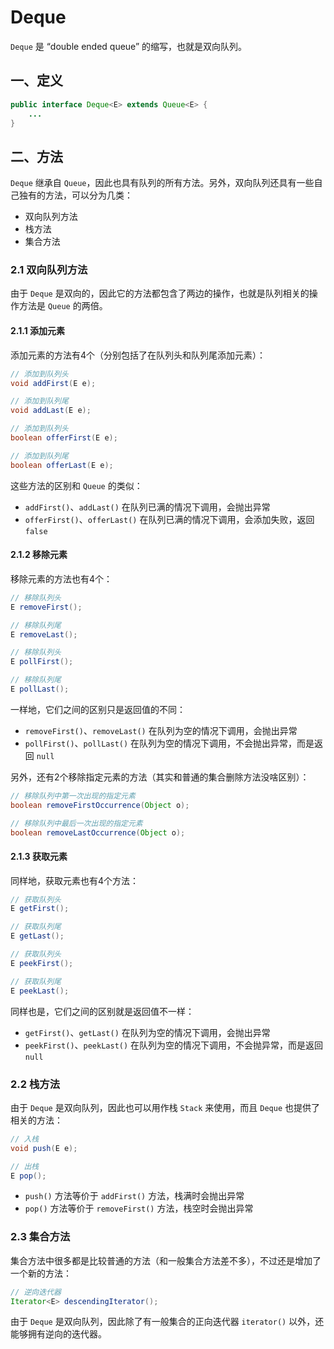 # Deque

`Deque` 是 “double ended queue” 的缩写，也就是双向队列。

## 一、定义

```java
public interface Deque<E> extends Queue<E> {
    ...
}
```

## 二、方法

`Deque` 继承自 `Queue`，因此也具有队列的所有方法。另外，双向队列还具有一些自己独有的方法，可以分为几类：

- 双向队列方法
- 栈方法
- 集合方法

### 2.1 双向队列方法

由于 `Deque` 是双向的，因此它的方法都包含了两边的操作，也就是队列相关的操作方法是 `Queue` 的两倍。

#### 2.1.1 添加元素

添加元素的方法有4个（分别包括了在队列头和队列尾添加元素）：

```java
// 添加到队列头
void addFirst(E e);

// 添加到队列尾
void addLast(E e);

// 添加到队列头
boolean offerFirst(E e);

// 添加到队列尾
boolean offerLast(E e);
```

这些方法的区别和 `Queue` 的类似：

- `addFirst()`、`addLast()` 在队列已满的情况下调用，会抛出异常
- `offerFirst()`、`offerLast()` 在队列已满的情况下调用，会添加失败，返回 `false`


#### 2.1.2 移除元素

移除元素的方法也有4个：

```java
// 移除队列头
E removeFirst();

// 移除队列尾
E removeLast();

// 移除队列头
E pollFirst();

// 移除队列尾
E pollLast();
```

一样地，它们之间的区别只是返回值的不同：

- `removeFirst()`、`removeLast()` 在队列为空的情况下调用，会抛出异常
- `pollFirst()`、`pollLast()` 在队列为空的情况下调用，不会抛出异常，而是返回 `null`

另外，还有2个移除指定元素的方法（其实和普通的集合删除方法没啥区别）：

```java
// 移除队列中第一次出现的指定元素
boolean removeFirstOccurrence(Object o);

// 移除队列中最后一次出现的指定元素
boolean removeLastOccurrence(Object o);
```

#### 2.1.3 获取元素

同样地，获取元素也有4个方法：

```java
// 获取队列头
E getFirst();

// 获取队列尾
E getLast();

// 获取队列头
E peekFirst();

// 获取队列尾
E peekLast();
```

同样也是，它们之间的区别就是返回值不一样：

- `getFirst()`、`getLast()` 在队列为空的情况下调用，会抛出异常
- `peekFirst()`、`peekLast()` 在队列为空的情况下调用，不会抛异常，而是返回 `null`

### 2.2 栈方法

由于 `Deque` 是双向队列，因此也可以用作栈 `Stack` 来使用，而且 `Deque` 也提供了相关的方法：

```java
// 入栈
void push(E e);

// 出栈
E pop();
```

- `push()` 方法等价于 `addFirst()` 方法，栈满时会抛出异常
- `pop()` 方法等价于 `removeFirst()` 方法，栈空时会抛出异常

### 2.3 集合方法

集合方法中很多都是比较普通的方法（和一般集合方法差不多），不过还是增加了一个新的方法：

```java
// 逆向迭代器
Iterator<E> descendingIterator();
```

由于 `Deque` 是双向队列，因此除了有一般集合的正向迭代器 `iterator()` 以外，还能够拥有逆向的迭代器。